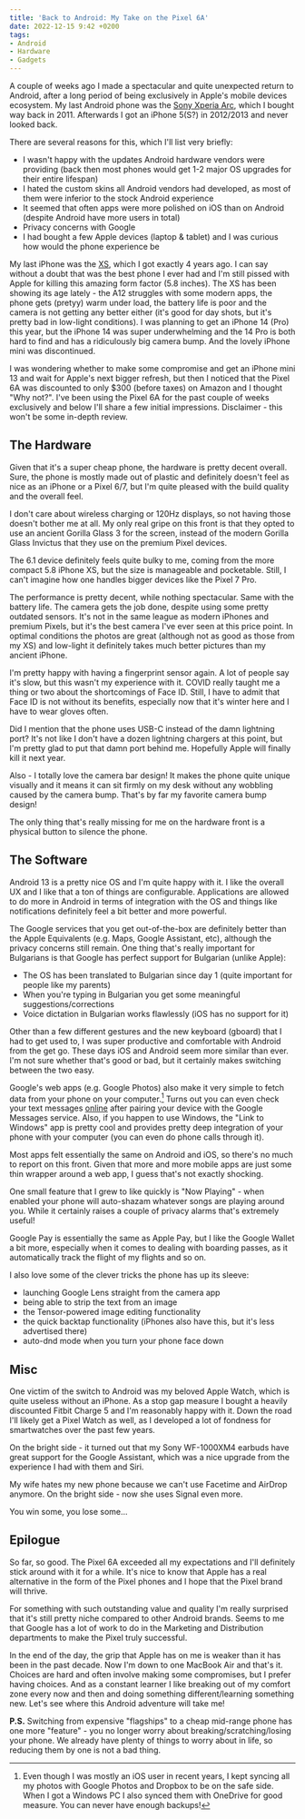 ```yaml
---
title: 'Back to Android: My Take on the Pixel 6A'
date: 2022-12-15 9:42 +0200
tags:
- Android
- Hardware
- Gadgets
---
```


A couple of weeks ago I made a spectacular and quite unexpected return to
Android, after a long period of being exclusively in Apple's mobile devices
ecosystem. My last Android phone was the [Sony Xperia Arc](https://www.gsmarena.com/sony_ericsson_xperia_arc-3619.php), which I bought way back in 2011. Afterwards I got an iPhone 5(S?) in 2012/2013 and never looked back.

There are several reasons for this, which I'll list very briefly:

- I wasn't happy with the updates Android hardware vendors were providing (back then most phones would get 1-2 major OS upgrades for their entire lifespan)
- I hated the custom skins all Android vendors had developed, as most of them were inferior to the stock Android experience
- It seemed that often apps were more polished on iOS than on Android (despite Android have more users in total)
- Privacy concerns with Google
- I had bought a few Apple devices (laptop & tablet) and I was curious how would the phone experience be

My last iPhone was the [XS](https://www.gsmarena.com/apple_iphone_xs-9318.php),
which I got exactly 4 years ago. I can say without a doubt that was the best
phone I ever had and I'm still pissed with Apple for killing this amazing form
factor (5.8 inches). The XS has been showing its age lately - the A12 struggles
with some modern apps, the phone gets (pretyy) warm under load, the battery life
is poor and the camera is not getting any better either (it's good for day
shots, but it's pretty bad in low-light conditions). I was planning to
get an iPhone 14 (Pro) this year, but the iPhone 14 was super underwhelming and
the 14 Pro is both hard to find and has a ridiculously big camera bump. And the
lovely iPhone mini was discontinued.

I was wondering whether to make some compromise and get an iPhone mini 13 and
wait for Apple's next bigger refresh, but then I noticed that the Pixel 6A was
discounted to only $300 (before taxes) on Amazon and I thought "Why not?". I've
been using the Pixel 6A for the past couple of weeks exclusively and below I'll
share a few initial impressions. Disclaimer - this won't be some in-depth
review.

## The Hardware

Given that it's a super cheap phone, the hardware is pretty decent
overall. Sure, the phone is mostly made out of plastic and definitely doesn't
feel as nice as an iPhone or a Pixel 6/7, but I'm quite pleased with the build
quality and the overall feel.

I don't care about wireless charging or 120Hz displays, so not having those
doesn't bother me at all. My only real gripe on this front is that they opted to
use an ancient Gorilla Glass 3 for the screen, instead of the modern Gorilla
Glass Invictus that they use on the premium Pixel devices.

The 6.1 device definitely feels quite bulky to me, coming from the more compact
5.8 iPhone XS, but the size is manageable and pocketable. Still, I can't imagine
how one handles bigger devices like the Pixel 7 Pro.

The performance is pretty decent, while nothing spectacular. Same with the
battery life. The camera gets the job done, despite using some pretty outdated
sensors. It's not in the same league as modern iPhones and premium Pixels, but
it's the best camera I've ever seen at this price point. In optimal conditions
the photos are great (although not as good as those from my XS) and low-light it
definitely takes much better pictures than my ancient iPhone.

I'm pretty happy with having a fingerprint sensor again. A lot of people say
it's slow, but this wasn't my experience with it. COVID really taught me a thing
or two about the shortcomings of Face ID. Still, I have to admit that Face ID is not without its benefits, especially now that it's winter here and I have to wear gloves often.

Did I mention that the phone uses USB-C instead of the damn lightning port? It's not
like I don't have a dozen lightning chargers at this point, but I'm pretty glad to
put that damn port behind me. Hopefully Apple will finally kill it next year.

Also - I totally love the camera bar design! It makes the phone quite unique visually and it means it can sit firmly on my desk without any wobbling caused by the camera bump. That's by far my favorite camera bump design!

The only thing that's really missing for me on the hardware front is a physical button to silence the phone.

## The Software

Android 13 is a pretty nice OS and I'm quite happy with it. I like the overall UX and I like that a ton of things are configurable. Applications are allowed to do more in Android in terms of integration with the OS and things like notifications definitely feel a bit better and more powerful.

The Google services that you get out-of-the-box are definitely better than the Apple Equivalents (e.g. Maps, Google Assistant, etc), although the privacy concerns still remain. One thing that's really important for Bulgarians is that Google has perfect support for Bulgarian (unlike Apple):

- The OS has been translated to Bulgarian since day 1 (quite important for people like my parents)
- When you're typing in Bulgarian you get some meaningful suggestions/corrections
- Voice dictation in Bulgarian works flawlessly (iOS has no support for it)

Other than a few different gestures and the new keyboard (gboard) that I had to get used to, I was super productive and comfortable with Android from the get go. These days iOS and Android seem more similar than ever. I'm not sure whether that's good or bad, but it certainly makes switching between the two easy.

Google's web apps (e.g. Google Photos) also make it very simple to fetch data from your phone on your computer.[^1] Turns out you can even check your text messages [online](https://messages.google.com/) after pairing your device with the Google Messages service. Also, if you happen to use Windows, the "Link to Windows" app is pretty cool and provides pretty deep integration of your phone with your computer (you can even do phone calls through it).

Most apps felt essentially the same on Android and iOS, so there's no much to report on this front. Given that more and more mobile apps are just some thin wrapper around a web app, I guess that's not exactly shocking.

One small feature that I grew to like quickly is "Now Playing" - when enabled your phone will auto-shazam whatever songs are playing around you. While it certainly raises a couple of privacy alarms that's extremely useful!

Google Pay is essentially the same as Apple Pay, but I like the Google Wallet a bit more, especially when it comes to dealing with boarding passes, as it automatically track the flight of my flights and so on.

I also love some of the clever tricks the phone has up its sleeve:

- launching Google Lens straight from the camera app
- being able to strip the text from an image
- the Tensor-powered image editing functionality
- the quick backtap functionality (iPhones also have this, but it's less advertised there)
- auto-dnd mode when you turn your phone face down

## Misc

One victim of the switch to Android was my beloved Apple Watch, which is quite useless without an iPhone. As a stop gap measure I bought a heavily discounted Fitbit Charge 5 and I'm reasonably happy with it. Down the road I'll likely get a Pixel Watch as well, as I developed a lot of fondness for smartwatches over the past few years.

On the bright side - it turned out that my Sony WF-1000XM4 earbuds have great support for the Google Assistant, which was a nice upgrade from the experience I had with them and Siri.

My wife hates my new phone because we can't use Facetime and AirDrop anymore. On the bright side - now she uses Signal even more.

You win some, you lose some...

## Epilogue

So far, so good. The Pixel 6A exceeded all my expectations and I'll definitely stick around with it for a while. It's nice to know that Apple has a real alternative in the form of the Pixel phones and I hope that the Pixel brand will thrive.

For something with such outstanding value and quality I'm really surprised that it's still pretty niche compared to other Android brands. Seems to me that Google has a lot of work to do in the Marketing and Distribution departments to make the Pixel truly successful.

In the end of the day, the grip that Apple has on me is weaker than it has been in the past decade. Now I'm down to one MacBook Air and that's it. Choices are hard and often involve making some compromises, but I prefer having choices. And as a constant learner I like breaking out of my comfort zone every now and then and doing something different/learning something new. Let's see where this Android adventure will take me!

**P.S.** Switching from expensive "flagships" to a cheap mid-range phone has one more "feature" - you no longer worry about breaking/scratching/losing your phone. We already have plenty of things to worry about in life, so reducing them by one is not a bad thing.

[^1]: Even though I was mostly an iOS user in recent years, I kept syncing all my photos with Google Photos and Dropbox to be on the safe side. When I got a Windows PC I also synced them with OneDrive for good measure. You can never have enough backups!

